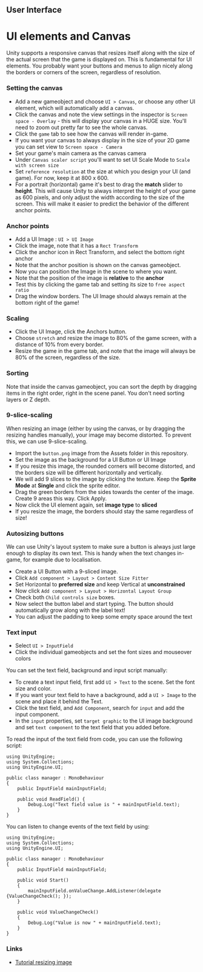 ## User Interface

# UI elements and Canvas

Unity supports a responsive canvas that resizes itself along with the size of the actual screen that the game is displayed on.
This is fundamental for UI elements. You probably want your buttons and menus to align nicely along the borders or corners of the screen,
regardless of resolution.

### Setting the canvas

- Add a new gameobject and choose `UI > Canvas`, or choose any other UI element, which will automatically add a canvas.
- Click the canvas and note the view settings in the inspector is `Screen space - Overlay` - this will display your canvas in a HUGE size.
You'll need to zoom out pretty far to see the whole canvas.
- Click the `game` tab to see how the canvas will render in-game.
- If you want your canvas to always display in the size of your 2D game you can set view to `Screen space - Camera`
- Set your game's main camera as the canvas camera
- Under `Canvas scaler script` you'll want to set UI Scale Mode to `Scale with screen size`
- Set `reference resolution` at the size at which you design your UI (and game). For now, keep it at 800 x 600.
- For a portrait (horizontal) game it's best to drag the **match** slider to **height**. This will cause Unity to always interpret the height of
your game as 600 pixels, and only adjust the width according to the size of the screen. This will make it easier to predict the behavior of the different anchor points.

### Anchor points

- Add a UI Image : `UI > UI Image`
- Click the image, note that it has a `Rect Transform`
- Click the anchor icon in Rect Transform, and select the bottom right anchor
- Note that the anchor position is shown on the canvas gameobject.
- Now you can position the Image in the scene to where you want.
- Note that the position of the image is **relative** to the **anchor**
- Test this by clicking the game tab and setting its size to `free aspect ratio`
- Drag the window borders. The UI Image should always remain at the bottom right of the game!

### Scaling

- Click the UI Image, click the Anchors button.
- Choose `stretch` and resize the image to 80% of the game screen, with a distance of 10% from every border.
- Resize the game in the game tab, and note that the image will always be 80% of the screen, regardless of the size.

### Sorting

Note that inside the canvas gameobject, you can sort the depth by dragging items in the right order, right in the scene panel. 
You don't need sorting layers or Z depth.

### 9-slice-scaling

When resizing an image (either by using the canvas, or by dragging the resizing handles manually), your image may become distorted.
To prevent this, we can use 9-slice-scaling.

- Import the `button.png` image from the Assets folder in this repository.
- Set the image as the background for a UI Button or UI Image
- If you resize this image, the rounded corners will become distorted, and the borders size will be different horizontally and vertically.
- We will add 9 slices to the image by clicking the texture. Keep the **Sprite Mode** at **Single** and click the sprite editor.
- Drag the green borders from the sides towards the center of the image. Create 9 areas this way. Click Apply.
- Now click the UI element again, set **image type** to **sliced**
- If you resize the image, the borders should stay the same regardless of size!

### Autosizing buttons

We can use Unity's layout system to make sure a button is always just large enough to display its own text. This is handy when the text changes in-game, for
example due to localisation.

- Create a UI Button with a 9-sliced image.
- Click `Add component > Layout > Content Size Fitter`
- Set Horizontal to **preferred size** and keep Vertical at **unconstrained**
- Now click `Add component > Layout > Horizontal Layout Group`
- Check both `Child controls size` boxes.
- Now select the button label and start typing. The button should automatically grow along with the label text!
- You can adjust the padding to keep some empty space around the text

### Text input 
- Select `UI > InputField`
- Click the individual gameobjects and set the font sizes and mouseover colors

You can set the text field, background and input script manually:

- To create a text input field, first add `UI > Text` to the scene. Set the font size and color.
- If you want your text field to have a background, add a `UI > Image` to the scene and place it behind the Text.
- Click the text field, and `Add Component`, search for `input` and add the input component.
- In the `input` properties, set `target graphic` to the UI image background and set `text component` to the text field that you added before.

To read the input of the text field from code, you can use the following script:
```
using UnityEngine;
using System.Collections;
using UnityEngine.UI; 

public class manager : MonoBehaviour
{
	public InputField mainInputField;

	public void ReadField()	{
		Debug.Log("Text field value is " + mainInputField.text);
	}
}
```

You can listen to change events of the text field by using:

```
using UnityEngine;
using System.Collections;
using UnityEngine.UI; 

public class manager : MonoBehaviour
{
	public InputField mainInputField;

	public void Start()
	{
		mainInputField.onValueChange.AddListener(delegate {ValueChangeCheck(); });
	}

	public void ValueChangeCheck()
	{
		Debug.Log("Value is now " + mainInputField.text);
	}
}
```



### Links
- [Tutorial resizing image](https://www.youtube.com/watch?v=2VrtXiUnJH0)

